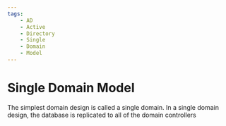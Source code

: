 ```yaml
---
tags:
	- AD
	- Active
	- Directory
	- Single
	- Domain
	- Model
---
```


# Single Domain Model

The simplest domain design is called a single domain. In a single domain design, the database is replicated to all of the domain controllers 